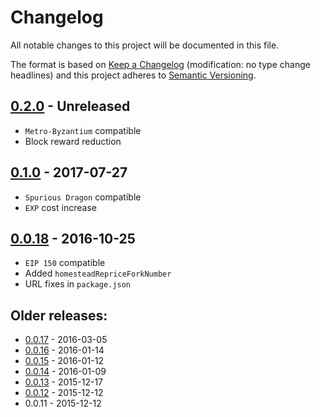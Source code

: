 # Changelog
All notable changes to this project will be documented in this file.

The format is based on [Keep a Changelog](http://keepachangelog.com/en/1.0.0/) 
(modification: no type change headlines) and this project adheres to 
[Semantic Versioning](http://semver.org/spec/v2.0.0.html).


## [0.2.0] - Unreleased
- ``Metro-Byzantium`` compatible
- Block reward reduction

[0.2.0]: https://github.com/ethereumjs/common/compare/v0.1.0...v0.2.0

## [0.1.0] - 2017-07-27
- ``Spurious Dragon`` compatible
- ``EXP`` cost increase

[0.1.0]: https://github.com/ethereumjs/common/compare/v0.0.18...v0.1.0

## [0.0.18] - 2016-10-25
- ``EIP 150`` compatible
- Added ``homesteadRepriceForkNumber``
- URL fixes in ``package.json``

[0.0.18]: https://github.com/ethereumjs/common/compare/v0.0.17...v0.0.18


## Older releases:

- [0.0.17](https://github.com/ethereumjs/common/compare/v0.0.16...v0.0.17) - 2016-03-05
- [0.0.16](https://github.com/ethereumjs/common/compare/v0.0.15...v0.0.16) - 2016-01-14
- [0.0.15](https://github.com/ethereumjs/common/compare/v0.0.14...v0.0.15) - 2016-01-12
- [0.0.14](https://github.com/ethereumjs/common/compare/v0.0.13...v0.0.14) - 2016-01-09
- [0.0.13](https://github.com/ethereumjs/common/compare/v0.0.12...v0.0.13) - 2015-12-17
- [0.0.12](https://github.com/ethereumjs/common/compare/v0.0.11...v0.0.12) - 2015-12-12
- 0.0.11 - 2015-12-12



